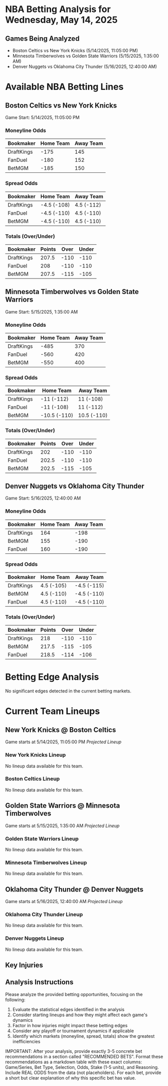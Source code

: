 # NBA Betting Analysis for Wednesday, May 14, 2025

## Games Being Analyzed

- Boston Celtics vs New York Knicks (5/14/2025, 11:05:00 PM)
- Minnesota Timberwolves vs Golden State Warriors (5/15/2025, 1:35:00 AM)
- Denver Nuggets vs Oklahoma City Thunder (5/16/2025, 12:40:00 AM)

# Available NBA Betting Lines

## Boston Celtics vs New York Knicks
Game Start: 5/14/2025, 11:05:00 PM

### Moneyline Odds
| Bookmaker | Home Team | Away Team |
|-----------|-----------|----------|
| DraftKings | -175 | 145 |
| FanDuel | -180 | 152 |
| BetMGM | -185 | 150 |

### Spread Odds
| Bookmaker | Home Team | Away Team |
|-----------|-----------|----------|
| DraftKings | -4.5 (-108) | 4.5 (-112) |
| FanDuel | -4.5 (-110) | 4.5 (-110) |
| BetMGM | -4.5 (-110) | 4.5 (-110) |

### Totals (Over/Under)
| Bookmaker | Points | Over | Under |
|-----------|--------|------|-------|
| DraftKings | 207.5 | -110 | -110 |
| FanDuel | 208 | -110 | -110 |
| BetMGM | 207.5 | -115 | -105 |


## Minnesota Timberwolves vs Golden State Warriors
Game Start: 5/15/2025, 1:35:00 AM

### Moneyline Odds
| Bookmaker | Home Team | Away Team |
|-----------|-----------|----------|
| DraftKings | -485 | 370 |
| FanDuel | -560 | 420 |
| BetMGM | -550 | 400 |

### Spread Odds
| Bookmaker | Home Team | Away Team |
|-----------|-----------|----------|
| DraftKings | -11 (-112) | 11 (-108) |
| FanDuel | -11 (-108) | 11 (-112) |
| BetMGM | -10.5 (-110) | 10.5 (-110) |

### Totals (Over/Under)
| Bookmaker | Points | Over | Under |
|-----------|--------|------|-------|
| DraftKings | 202 | -110 | -110 |
| FanDuel | 202.5 | -110 | -110 |
| BetMGM | 202.5 | -115 | -105 |


## Denver Nuggets vs Oklahoma City Thunder
Game Start: 5/16/2025, 12:40:00 AM

### Moneyline Odds
| Bookmaker | Home Team | Away Team |
|-----------|-----------|----------|
| DraftKings | 164 | -198 |
| BetMGM | 155 | -190 |
| FanDuel | 160 | -190 |

### Spread Odds
| Bookmaker | Home Team | Away Team |
|-----------|-----------|----------|
| DraftKings | 4.5 (-105) | -4.5 (-115) |
| BetMGM | 4.5 (-110) | -4.5 (-110) |
| FanDuel | 4.5 (-110) | -4.5 (-110) |

### Totals (Over/Under)
| Bookmaker | Points | Over | Under |
|-----------|--------|------|-------|
| DraftKings | 218 | -110 | -110 |
| BetMGM | 217.5 | -115 | -105 |
| FanDuel | 218.5 | -114 | -106 |


# Betting Edge Analysis

No significant edges detected in the current betting markets.

# Current Team Lineups

## New York Knicks @ Boston Celtics
Game starts at 5/14/2025, 11:05:00 PM
*Projected Lineup*

### New York Knicks Lineup
No lineup data available for this team.

### Boston Celtics Lineup
No lineup data available for this team.


## Golden State Warriors @ Minnesota Timberwolves
Game starts at 5/15/2025, 1:35:00 AM
*Projected Lineup*

### Golden State Warriors Lineup
No lineup data available for this team.

### Minnesota Timberwolves Lineup
No lineup data available for this team.


## Oklahoma City Thunder @ Denver Nuggets
Game starts at 5/16/2025, 12:40:00 AM
*Projected Lineup*

### Oklahoma City Thunder Lineup
No lineup data available for this team.

### Denver Nuggets Lineup
No lineup data available for this team.



## Key Injuries


## Analysis Instructions

Please analyze the provided betting opportunities, focusing on the following:

1. Evaluate the statistical edges identified in the analysis
2. Consider starting lineups and how they might affect each game's dynamics
3. Factor in how injuries might impact these betting edges
4. Consider any playoff or tournament dynamics if applicable
5. Identify which markets (moneyline, spread, totals) show the greatest inefficiencies

IMPORTANT: After your analysis, provide exactly 3-5 concrete bet recommendations in a section called "RECOMMENDED BETS". Format these recommendations as a markdown table with these exact columns: Game/Series, Bet Type, Selection, Odds, Stake (1-5 units), and Reasoning. Include REAL ODDS from the data (not placeholders). For each bet, provide a short but clear explanation of why this specific bet has value.